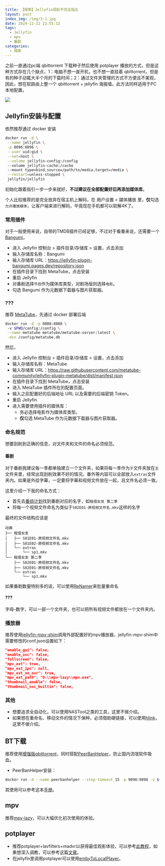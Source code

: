```yaml
---
title: 【探索】Jellyfin观影不完全指北
layout: post
index_img: /img/3-1.jpg
date: 2024-11-22 22:55:12
tags:
  - Jellyfin
  - mpv
  - 番剧
categories:
  - 探索
---
```


之前一直通过pc端 qbittorrent 下载种子然后使用 potplayer 播放的方式，但是这种方式存在几个缺点，1：电脑不想一直开机，也不想一直挂着 qbittorrent，但是有的种子动辄大半个月的下载时间；2：通过文件夹管理的方式不方便且不美观，因此，想在软路由上整一个 qbittorrent + jellyfin 海报墙。此方法同样适用于PC本地配置。

![](/img/3-1.jpg)

## Jellyfin安装与配置
依然推荐通过 docker 安装
```bash
docker run -d \
 --name jellyfin \
 -p 8096:8096 \
 --user uid:gid \
 --net=host \
 --volume jellyfin-config:/config
 --volume jellyfin-cache:/cache
 --mount type=bind,source=/path/to/media,target=/media \
 --restart=unless-stopped \
 jellyfin/jellyfin
```
初始化跟着指引一步一步来就好，**不过建议在全部配置好后再添加媒体库**。

个人比较推荐的是完全放弃在宿主机上解码，在 用户设置 > 媒体播放 里，**仅**勾选`允许播放媒体`，让客户端来进行解码，毕竟现在手机都可以软解4K了。

### 常用插件
对于一般使用来说，自带的TMDB插件已经足够，不过对于看番来说，还需要一个[Bangumi](https://github.com/kookxiang/jellyfin-plugin-bangumi)，

- 进入 Jellyfin 控制台 > 插件目录/存储库 > 设置，点击添加
- 输入存储库名称：Bangumi
- 输入存储库 URL：https://jellyfin-plugin-bangumi.pages.dev/repository.json
- 在插件目录下找到 MetaTube，点击安装
- 重启 Jellyfin
- 对番剧选择`节目`作为媒体库类型，对剧场版则选择`电影`。
- 勾选 Bangumi 作为元数据下载器与图片获取器。

### ???
推荐 [MetaTube](https://github.com/metatube-community/jellyfin-plugin-metatube)，先通过 docker 部署后端
```bash
docker run -d -p 8080:8080 \ 
 -v $PWD/config:/config \
 --name metatube metatube/metatube-server:latest \
 -dsn /config/metatube.db
```
然后，
- 进入 Jellyfin 控制台 > 插件目录/存储库 > 设置，点击添加
- 输入存储库名称：MetaTube
- 输入存储库 URL：https://raw.githubusercontent.com/metatube-community/jellyfin-plugin-metatube/dist/manifest.json
- 在插件目录下找到 MetaTube，点击安装
- 进入 MetaTube 插件所在的配置页面。
- 输入之前配置好的后端地址 URL 以及需要的后端密钥 Token。
- 重启 Jellyfin
- 进入需要使用插件的媒体库：
  - 务必选择电影作为媒体库类型。
  - **仅**勾选 MetaTube 作为元数据下载器与图片获取器。

### 命名规范
想要刮削到正确的信息，对文件夹和文件的命名必须规范。
#### 番剧
对于番剧我建议每一季都单独建立一个文件夹，如果将每一季作为`子`文件夹放在`主`文件夹里，经常出现刮削效果不好的情况。番外等内容可以全部放入`extras`文件夹内。如果是外挂字幕，一定要将字幕和视频文件放在一起，且文件名必须一致。

这里介绍一下我的命名方式：

- 首先去[番组计划](https://bgm.tv/)找到番剧对应的名字，如`租借女友 第二季`
- 将每一个视频文件命名为类似于`S02E01-原视频文件名.mkv`这样的名字

最终的文件结构应该是
```tree
动画
├── 租借女友
│   ├── S01E01-原视频文件名.mkv
│   ├── S01E02-原视频文件名.mkv
│   └── extras
│       └── sp1.mkv
└── 租借女友 第二季
    ├── S02E01-原视频文件名.mkv
    ├── S02E01-原视频文件名.mkv
    └── extras
        └── sp1.mkv
```
如果番剧数量特别多的话，可以使用[ReNamer](https://www.den4b.com/downloads/renamer)来批量重命名

#### ???
字母-数字，可以一部一个文件夹，也可以把所有视频文件都放在一个文件夹内。

### 播放器
推荐使用[jellyfin-mpv-shim](https://github.com/jellyfin/jellyfin-mpv-shim)调用外部配置好的mpv播放器，jellyfin-mpv-shim中需要修改的conf.json设置如下：

```json
"enable_gui": false,
"enable_osc": false,
"fullscreen": false,
"mpv_ext": true,
"mpv_ext_ipc": null,
"mpv_ext_no_ovr": true,
"mpv_ext_path": "D:\\mpv-lazy\\mpv.exe",
"thumbnail_enable": false,
"thumbnail_osc_builtin": false,
```


### 其他
- 想要追求全自动化，可以使用NASTool之类的工具，这里不做介绍。
- 如果想在重命名、移动文件的情况下保种，必须借助硬链接，可以使用[hlink](https://github.com/likun7981/hlink)，这里不做介绍。


## BT下载
推荐使用[增强版qbittorrent](https://github.com/c0re100/qBittorrent-Enhanced-Edition)，同时搭配[PeerBanHelper](https://github.com/PBH-BTN/PeerBanHelper)，防止国内流氓软件吸血。

- PeerBanHelper安装：

```bash
docker run -d --name peerbanhelper --stop-timeout 15 -p 9898:9898 -v ${PWD}/:/app/data/ ghostchu/peerbanhelper:latest
```

其使用可以参考这本[手册](https://docs.pbh-btn.com/docs/intro)。

## mpv
推荐[mpv-lazy](https://github.com/hooke007/MPV_lazy)，可以大幅优化初次使用的体验。

## potplayer
- 推荐potplayer+lavfilters+madvr以获得最佳观影体验，可以参考[此教程](https://vcb-s.com/archives/7228/comment-page-10)，如果想深入调教，可以参考这篇[文章](https://lysandria1985.blogspot.com/2013/01/3-madvr.html)。
- 在jellyfin里调用potplayer可以使用[embyToLocalPlayer](https://github.com/kjtsune/embyToLocalPlayer)。